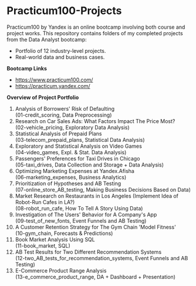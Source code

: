 # Practicum100-Projects

Practicum100 by Yandex is an online bootcamp involving both course and project works. 
This repository contains folders of my completed projects from the Data Analyst bootcamp:
- Portfolio of 12 industry-level projects.
- Real-world data and business cases.

**Bootcamp Links**

- https://www.practicum100.com/
- https://practicum.yandex.com/

**Overview of Project Portfolio**

1) Analysis of Borrowers' Risk of Defaulting <br>   (01-credit_scoring, Data Preprocessing)
2) Research on Car Sales Ads: What Factors Impact The Price Most? <br> (02-vehicle_pricing, Exploratory Data Analysis)
3) Statistical Analysis of Prepaid Plans <br> (03-telecom_prepaid_plans, Statistical Data Analysis)
4) Exploratory and Statistical Analysis on Video Games <br> (04-video_games, Expl. & Stat. Data Analysis)
5) Passengers' Preferences for Taxi Drives in Chicago <br> (05-taxi_drives, Data Collection and Storage + Data Analysis)
6) Optimizing Marketing Expenses at Yandex.Afisha <br> (06-marketing_expenses, Business Analytics)
7) Prioritization of Hypotheses and AB Testing <br> (07-online_store_AB_testing, Making Business Decisions Based on Data)
8) Market Research on Restaurants in Los Angeles (Implement Idea of Robot-Run Cafes in LA?) <br> (08-robot_run_cafe, How To Tell A Story Using Data)
9) Investigation of The Users' Behavior for A Company's App <br> (09-test_of_new_fonts, Event Funnels and AB Testing)
10) A Customer Retention Strategy for The Gym Chain 'Model Fitness' <br> (10-gym_chain, Forecasts & Predictions)
11) Book Market Analysis Using SQL <br> (11-book_market, SQL)
12) AB Test Results for Two Different Recommendation Systems <br> (12-two_AB_tests_for_recommendation_systems, Event Funnels and AB Testing)
13) E-Commerce Product Range Analysis <br> (13-e_commerce_product_range, DA + Dashboard + Presentation)
